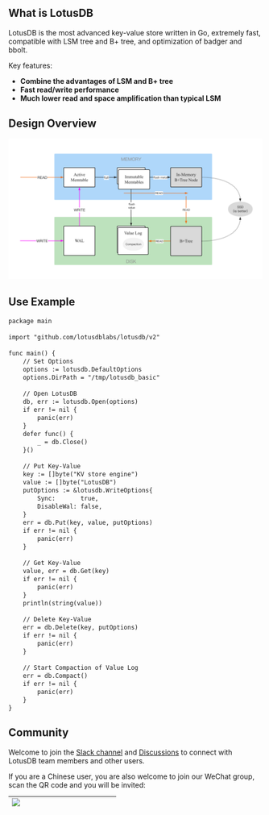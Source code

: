 ## What is LotusDB

LotusDB is the most advanced key-value store written in Go, extremely fast, compatible with LSM tree and B+ tree, and optimization of badger and bbolt.

Key features:

* **Combine the advantages of LSM and B+ tree**
* **Fast read/write performance**
* **Much lower read and space amplification than typical LSM**

## Design Overview

![](https://github.com/lotusdblabs/lotusdb/blob/main/resource/img/design-overview.png)

## Use Example
```
package main

import "github.com/lotusdblabs/lotusdb/v2"

func main() {
	// Set Options
	options := lotusdb.DefaultOptions
	options.DirPath = "/tmp/lotusdb_basic"

	// Open LotusDB
	db, err := lotusdb.Open(options)
	if err != nil {
		panic(err)
	}
	defer func() {
		_ = db.Close()
	}()

	// Put Key-Value
	key := []byte("KV store engine")
	value := []byte("LotusDB")
	putOptions := &lotusdb.WriteOptions{
		Sync:       true,
		DisableWal: false,
	}
	err = db.Put(key, value, putOptions)
	if err != nil {
		panic(err)
	}

	// Get Key-Value
	value, err = db.Get(key)
	if err != nil {
		panic(err)
	}
	println(string(value))

	// Delete Key-Value
	err = db.Delete(key, putOptions)
	if err != nil {
		panic(err)
	}

	// Start Compaction of Value Log
	err = db.Compact()
	if err != nil {
		panic(err)
	}
}

```

## Community

Welcome to join the [Slack channel](https://join.slack.com/t/rosedblabs/shared_invite/zt-19oj8ecqb-V02ycMV0BH1~Tn6tfeTz6A) and  [Discussions](https://github.com/lotusdblabs/lotusdb/discussions) to connect with LotusDB team members and other users.

If you are a Chinese user, you are also welcome to join our WeChat group, scan the QR code and you will be invited:

| <img src="https://i.loli.net/2021/05/06/tGTH7SXg8w95slA.jpg" width="200px" align="left"/> |
| ------------------------------------------------------------ |
